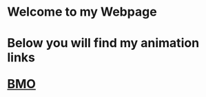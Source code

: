 <h1> Welcome to my Webpage <h1>
  <p> Below you will find my animation links </p>
  <a href="BMO.html"> BMO </a>
